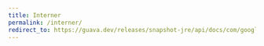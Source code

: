 ```yaml
---
title: Interner
permalink: /interner/
redirect_to: https://guava.dev/releases/snapshot-jre/api/docs/com/google/common/collect/Interner.html
---
```

